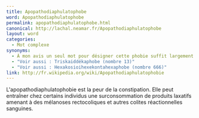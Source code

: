 ```yaml
---
title: Apopathodiaphulatophobe
word: Apopathodiaphulatophobe
permalink: apopathodiaphulatophobe.html
canonical: http://lachal.neamar.fr/Apopathodiaphulatophobe
layout: word
categories:
  - Mot complexe
synonyms:
  - À mon avis un seul mot pour désigner cette phobie suffit largement ;)
  - "Voir aussi : Triskaiddékaphobe (nombre 13)"
  - "Voir aussi : Hexakosioihexekontahexaphobe (nombre 666)"
link: http://fr.wikipedia.org/wiki/Apopathodiaphulatophobie
---
```


L'apopathodiaphulatophobie est la peur de la constipation. Elle peut entraîner chez certains individus une surconsommation de produits laxatifs amenant à des mélanoses rectocoliques et autres colites réactionnelles sanguines.

